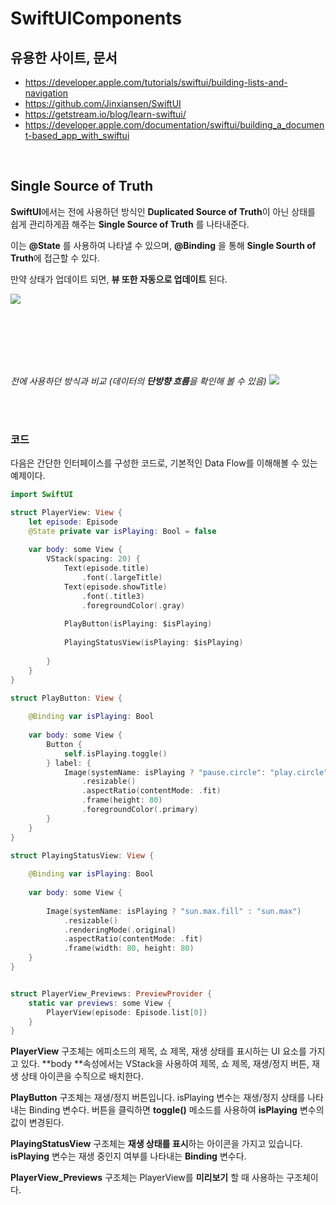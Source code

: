 # SwiftUIComponents
## 유용한 사이트, 문서

- https://developer.apple.com/tutorials/swiftui/building-lists-and-navigation
- https://github.com/Jinxiansen/SwiftUI
- https://getstream.io/blog/learn-swiftui/
- https://developer.apple.com/documentation/swiftui/building_a_document-based_app_with_swiftui

<br>



## Single Source of Truth
**SwiftUI**에서는 전에 사용하던 방식인 **Duplicated Source of Truth**이 아닌
상태를 쉽게 관리하게끔 해주는 **Single Source of Truth** 를 나타내준다.

이는 **@State** 를 사용하여 나타낼 수 있으며, **@Binding** 을 통해 
**Single Sourth of Truth**에 접근할 수 있다.

만약 상태가 업데이트 되면, **뷰 또한 자동으로 업데이트** 된다.

![](https://velog.velcdn.com/images/leejaeyoung/post/334eab0e-2e87-40e8-9d32-608b6511009f/image.png)

<br>
<br>
<br>
<br>
<br>

_전에 사용하던 방식과 비교 (데이터의 **단방향 흐름**을 확인해 볼 수 있음)_
![](https://velog.velcdn.com/images/leejaeyoung/post/aa3d86e3-17ef-497f-9e76-497b6516b374/image.png)

<br>
<br>

### 코드
다음은 간단한 인터페이스를 구성한 코드로, 기본적인 Data Flow를 이해해볼 수 있는 예제이다.

```swift
import SwiftUI

struct PlayerView: View {
    let episode: Episode
    @State private var isPlaying: Bool = false
    
    var body: some View {
        VStack(spacing: 20) {
            Text(episode.title)
                .font(.largeTitle)
            Text(episode.showTitle)
                .font(.title3)
                .foregroundColor(.gray)
            
            PlayButton(isPlaying: $isPlaying)
            
            PlayingStatusView(isPlaying: $isPlaying)
            
        }
    }
}

struct PlayButton: View {
    
    @Binding var isPlaying: Bool
    
    var body: some View {
        Button {
            self.isPlaying.toggle()
        } label: {
            Image(systemName: isPlaying ? "pause.circle": "play.circle")
                .resizable()
                .aspectRatio(contentMode: .fit)
                .frame(height: 80)
                .foregroundColor(.primary)
        }
    }
}

struct PlayingStatusView: View {
    
    @Binding var isPlaying: Bool
    
    var body: some View {
        
        Image(systemName: isPlaying ? "sun.max.fill" : "sun.max")
            .resizable()
            .renderingMode(.original)
            .aspectRatio(contentMode: .fit)
            .frame(width: 80, height: 80)
    }
}


struct PlayerView_Previews: PreviewProvider {
    static var previews: some View {
        PlayerView(episode: Episode.list[0])
    }
}

```

**PlayerView** 구조체는 에피소드의 제목, 쇼 제목, 재생 상태를 표시하는 UI 요소를 가지고 있다. **body **속성에서는 VStack을 사용하여 제목, 쇼 제목, 재생/정지 버튼, 재생 상태 아이콘을 수직으로 배치한다.

**PlayButton** 구조체는 재생/정지 버튼입니다. isPlaying 변수는 재생/정지 상태를 나타내는 Binding 변수다. 버튼을 클릭하면 **toggle()** 메소드를 사용하여 **isPlaying** 변수의 값이 변경된다.

**PlayingStatusView** 구조체는 **재생 상태를 표시**하는 아이콘을 가지고 있습니다. **isPlaying** 변수는 재생 중인지 여부를 나타내는 **Binding** 변수다.

**PlayerView_Previews** 구조체는 PlayerView를 **미리보기** 할 때 사용하는 구조체이다.





<br>
<br>



